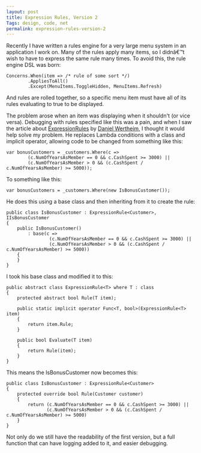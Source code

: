 ```yaml
---
layout: post
title: Expression Rules, Version 2
Tags: design, code, net
permalink: expression-rules-version-2
---
```


Recently I have written a rules engine for a very large menu system in an application I work on.  Many of the rules apply many items, so I didnâ€™t wish to have to express the same rule many times.  To avoid this, the rule engine DSL was born:

	Concerns.When(item => /* rule of some sort */)
			.AppliesToAll()
			.Except(MenuItems.ToggleHidden, MenuItems.Refresh)
		
And rules are rolled together, so a specific menu item must have all of its rules evaluating to true to be displayed.

The problem arose when an item was displaying when it shouldn't (or vice versa).  Debugging with rules specified like this was a pain, and when I saw the article about [ExpressionRules][2] by [Daniel Wertheim][1], I thought it would help solve my problem.  He replaces Lambda conditions with a class and implicit operator, allowing code to be changed from something like this:

	var bonusCustomers = _customers.Where(c =>
			(c.NumOfYearsAsMember == 0 && c.CashSpent >= 3000) ||
			(c.NumOfYearsAsMember > 0 && (c.CashSpent / c.NumOfYearsAsMember) >= 5000));

To something like this:

	var bonusCustomers = _customers.Where(new IsBonusCustomer());
	
He does this using a base class and then inheriting from it to create the rule:

	public class IsBonusCustomer : ExpressionRule<Customer>, IIsBonusCustomer
	{
	    public IsBonusCustomer()
	        : base(c =>
	                (c.NumOfYearsAsMember == 0 && c.CashSpent >= 3000) ||
	                (c.NumOfYearsAsMember > 0 && (c.CashSpent / c.NumOfYearsAsMember) >= 5000))
	    {
	    }
	}

I took his base class and modified it to this:

	public abstract class ExpressionRule<T> where T : class
	{
		protected abstract bool Rule(T item);

		public static implicit operator Func<T, bool>(ExpressionRule<T> item)
		{
			return item.Rule;
		}

		public bool Evaluate(T item)
		{
			return Rule(item);
		}
	}

This means the IsBonusCustomer now becomes this:

	public class IsBonusCustomer : ExpressionRule<Customer>
	{
		protected override bool Rule(Customer customer)
		{
			return (c.NumOfYearsAsMember == 0 && c.CashSpent >= 3000) ||
	               (c.NumOfYearsAsMember > 0 && (c.CashSpent / c.NumOfYearsAsMember) >= 5000)
		}
	}

Not only do we still have the readability of the first version, but a full function that can have logging added to it, and easier debugging.

[1]: http://daniel.wertheim.se/
[2]: http://daniel.wertheim.se/2011/02/07/c-clean-up-your-linq-queries-and-lambda-expressions/